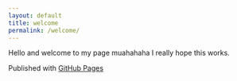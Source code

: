 ```yaml
---
layout: default
title: welcome
permalink: /welcome/
---
```


Hello and welcome to my page muahahaha I really hope this works.

<!-- FOOTER  -->
<div id="footer_wrap" class="outer">
  <footer class="inner">
    <p>Published with <a href="https://pages.github.com">GitHub Pages</a></p>
  </footer>
</div>
